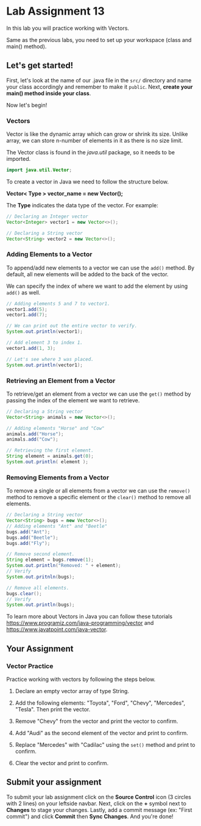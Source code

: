 # Lab Assignment 13

In this lab you will practice working with Vectors.

Same as the previous labs, you need to set up your workspace (class and main() method).

## Let's get started!

First, let's look at the name of our .java file in the `src/` directory and name your class accordingly and remember to make it `public`. Next, **create your main() method inside your class**.

Now let's begin!

### Vectors

Vector is like the dynamic array which can grow or shrink its size. Unlike array, we can store n-number of elements in it as there is no size limit.

The Vector class is found in the *java.util* package, so it needs to be imported.

```java
import java.util.Vector;
```

To create a vector in Java we need to follow the structure below.

**Vector< Type > vector_name = new Vector();**

The **Type** indicates the data type of the vector. For example:

```java
// Declaring an Integer vector
Vector<Integer> vector1 = new Vector<>();

// Declaring a String vector
Vector<String> vector2 = new Vector<>();
```

### Adding Elements to a Vector

To append/add new elements to a vector we can use the `add()` method. By default, all new elements will be added to the back of the vector.

We can specify the index of where we want to add the element by using `add()` as well.

```java
// Adding elements 5 and 7 to vector1.
vector1.add(5);
vector1.add(7);

// We can print out the entire vector to verify.
System.out.println(vector1);

// Add element 3 to index 1.
vector1.add(1, 3);

// Let's see where 3 was placed.
System.out.println(vector1);
```

### Retrieving an Element from a Vector

To retrieve/get an element from a vector we can use the `get()` method by passing the index of the element we want to retrieve.

```java
// Declaring a String vector
Vector<String> animals = new Vector<>();

// Adding elements "Horse" and "Cow"
animals.add("Horse");
animals.add("Cow");

// Retrieving the first element.
String element = animals.get(0);
System.out.println( element );
```

### Removing Elements from a Vector

To remove a single or all elements from a vector we can use the `remove()` method to remove a specific element or the `clear()` method to remove all elements.

```java
// Declaring a String vector
Vector<String> bugs = new Vector<>();
// Adding elements "Ant" and "Beetle"
bugs.add("Ant");
bugs.add("Beetle");
bugs.add("Fly");

// Remove second element.
String element = bugs.remove(1);
System.out.println("Removed: " + element);
// Verify
System.out.pritnln(bugs);

// Remove all elements.
bugs.clear();
// Verify
System.out.println(bugs);
```

To learn more about Vectors in Java you can follow these tutorials https://www.programiz.com/java-programming/vector and https://www.javatpoint.com/java-vector.


## Your Assignment

### Vector Practice

Practice working with vectors by following the steps below.

1. Declare an empty vector array of type String.

2. Add the following elements: "Toyota", "Ford", "Chevy", "Mercedes", "Tesla". Then print the vector.

3. Remove "Chevy" from the vector and print the vector to confirm.

4. Add "Audi" as the second element of the vector and print to confirm.

5. Replace "Mercedes" with "Cadilac" using the `set()` method and print to confirm.

6. Clear the vector and print to confirm.

## Submit your assignment

To submit your lab assignment click on the **Source Control** icon (3 circles with 2 lines) on your leftside navbar. Next, click on the **+** symbol next to **Changes** to stage your changes. Lastly, add a commit message (ex: "First commit") and click **Commit** then **Sync Changes**. And you're done!
